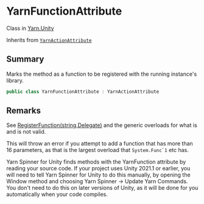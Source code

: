 # YarnFunctionAttribute

Class in [Yarn.Unity](yarn.unity.md)

Inherits from [`YarnActionAttribute`](yarn.unity.yarnactionattribute.md)

## Summary

Marks the method as a function to be registered with the running instance's library.

```csharp
public class YarnFunctionAttribute : YarnActionAttribute
```

## Remarks

See [RegisterFunction(string,Delegate)](yarn.library.registerfunction-7.md) and the generic overloads for what is and is not valid.

This will throw an error if you attempt to add a function that has more than 16 parameters, as that is the largest overload that ``System.Func`1`` etc has.

Yarn Spinner for Unity finds methods with the YarnFunction attribute by reading your source code. If your project uses Unity 2021.1 or earlier, you will need to tell Yarn Spinner for Unity to do this manually, by opening the Window method and choosing Yarn Spinner -> Update Yarn Commands. You don't need to do this on later versions of Unity, as it will be done for you automatically when your code compiles.
